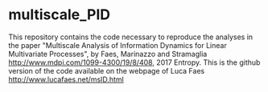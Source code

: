 # multiscale_PID
This repository contains the code necessary to reproduce the analyses in the paper "Multiscale Analysis of Information Dynamics for Linear Multivariate Processes", by Faes, Marinazzo and Stramaglia http://www.mdpi.com/1099-4300/19/8/408, 2017 Entropy.
This is the github version of the code available on the webpage of Luca Faes http://www.lucafaes.net/msID.html
